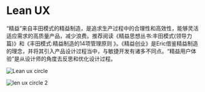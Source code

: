 # Lean UX

“精益”来自丰田模式的精益制造，是追求生产过程中的合理性和高效性，能够灵活适应需求的高质量产品，减少浪费。推荐阅读《精益思想丛书:丰田模式(领导力篇)》和《丰田模式:精益制造的14项管理原则 》。《精益创业》是Eric借鉴精益制造的理念，并将其引入产品设计过程当中，与敏捷开发有诸多不同点。“精益用户体验”是从设计师的角度去反思和优化设计过程。

![Lean ux circle](https://guidelines.cc/assets/imgslean-ux-product-stewardship-integrated-teams-8-728.jpg)

![len ux circle 2](https://guidelines.cc/assets/imgs1_WveYEpiynF2jAdF8sUQMAQ.png)